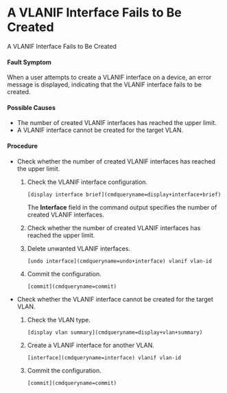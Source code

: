 A VLANIF Interface Fails to Be Created
======================================

A VLANIF Interface Fails to Be Created

#### Fault Symptom

When a user attempts to create a VLANIF interface on a device, an error message is displayed, indicating that the VLANIF interface fails to be created.

#### Possible Causes

* The number of created VLANIF interfaces has reached the upper limit.
* A VLANIF interface cannot be created for the target VLAN.


#### Procedure

* Check whether the number of created VLANIF interfaces has reached the upper limit.
  1. Check the VLANIF interface configuration.
     
     
     ```
     [display interface brief](cmdqueryname=display+interface+brief)
     ```
     
     
     
     The **Interface** field in the command output specifies the number of created VLANIF interfaces.
  2. Check whether the number of created VLANIF interfaces has reached the upper limit.
  3. Delete unwanted VLANIF interfaces.
     
     
     ```
     [undo interface](cmdqueryname=undo+interface) vlanif vlan-id
     ```
  4. Commit the configuration.
     
     
     ```
     [commit](cmdqueryname=commit)
     ```
* Check whether the VLANIF interface cannot be created for the target VLAN.
  1. Check the VLAN type.
     
     
     ```
     [display vlan summary](cmdqueryname=display+vlan+summary)
     ```
  2. Create a VLANIF interface for another VLAN.
     
     
     ```
     [interface](cmdqueryname=interface) vlanif vlan-id
     ```
  3. Commit the configuration.
     
     
     ```
     [commit](cmdqueryname=commit)
     ```